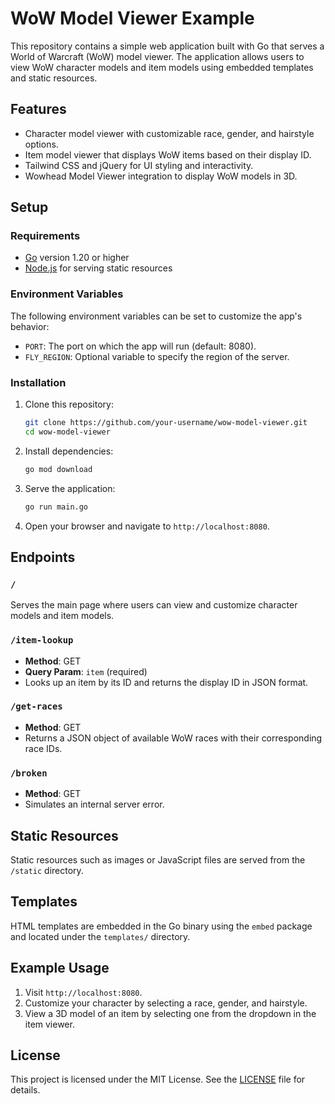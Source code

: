 # WoW Model Viewer Example

This repository contains a simple web application built with Go that serves a World of Warcraft (WoW) model viewer. The application allows users to view WoW character models and item models using embedded templates and static resources.

## Features

- Character model viewer with customizable race, gender, and hairstyle options.
- Item model viewer that displays WoW items based on their display ID.
- Tailwind CSS and jQuery for UI styling and interactivity.
- Wowhead Model Viewer integration to display WoW models in 3D.

## Setup

### Requirements

- [Go](https://golang.org/doc/install) version 1.20 or higher
- [Node.js](https://nodejs.org/) for serving static resources

### Environment Variables

The following environment variables can be set to customize the app's behavior:

- `PORT`: The port on which the app will run (default: 8080).
- `FLY_REGION`: Optional variable to specify the region of the server.

### Installation

1. Clone this repository:

    ```bash
    git clone https://github.com/your-username/wow-model-viewer.git
    cd wow-model-viewer
    ```

2. Install dependencies:

    ```bash
    go mod download
    ```

3. Serve the application:

    ```bash
    go run main.go
    ```

4. Open your browser and navigate to `http://localhost:8080`.

## Endpoints

### `/`
Serves the main page where users can view and customize character models and item models.

### `/item-lookup`
- **Method**: GET
- **Query Param**: `item` (required)
- Looks up an item by its ID and returns the display ID in JSON format.

### `/get-races`
- **Method**: GET
- Returns a JSON object of available WoW races with their corresponding race IDs.

### `/broken`
- **Method**: GET
- Simulates an internal server error.

## Static Resources

Static resources such as images or JavaScript files are served from the `/static` directory.

## Templates

HTML templates are embedded in the Go binary using the `embed` package and located under the `templates/` directory.

## Example Usage

1. Visit `http://localhost:8080`.
2. Customize your character by selecting a race, gender, and hairstyle.
3. View a 3D model of an item by selecting one from the dropdown in the item viewer.

## License

This project is licensed under the MIT License. See the [LICENSE](LICENSE) file for details.



